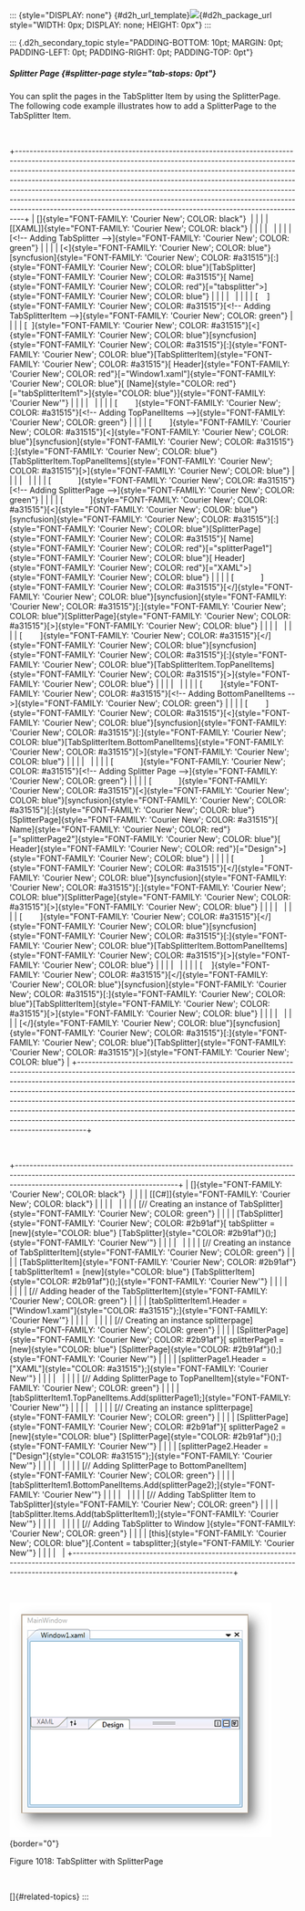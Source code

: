 ::: {style="DISPLAY: none"}
[](ms-xhelp:///?Id=d2h_url_template){#d2h_url_template}![](!package_url!){#d2h_package_url style="WIDTH: 0px; DISPLAY: none; HEIGHT: 0px"}
:::

::: {.d2h_secondary_topic style="PADDING-BOTTOM: 10pt; MARGIN: 0pt; PADDING-LEFT: 0pt; PADDING-RIGHT: 0pt; PADDING-TOP: 0pt"}
##### Splitter Page {#splitter-page style="tab-stops: 0pt"}

You can split the pages in the TabSplitter Item by using the SplitterPage. The following code example illustrates how to add a SplitterPage to the TabSplitter Item.

 

+--------------------------------------------------------------------------------------------------------------------------------------------------------------------------------------------------------------------------------------------------------------------------------------------------------------------------------------------------------------------------------------------------------------------------------------------------------------------------------------------------------------------------------------------------------------------+
| []{style="FONT-FAMILY: 'Courier New'; COLOR: black"}                                                                                                                                                                                                                                                                                                                                                                                                                                                                                                               |
|                                                                                                                                                                                                                                                                                                                                                                                                                                                                                                                                                                    |
| [\[XAML\]]{style="FONT-FAMILY: 'Courier New'; COLOR: black"}                                                                                                                                                                                                                                                                                                                                                                                                                                                                                                       |
|                                                                                                                                                                                                                                                                                                                                                                                                                                                                                                                                                                    |
|                                                                                                                                                                                                                                                                                                                                                                                                                                                                                                                                                                    |
|                                                                                                                                                                                                                                                                                                                                                                                                                                                                                                                                                                    |
| [\<!\-- Adding TabSplitter \--\>]{style="FONT-FAMILY: 'Courier New'; COLOR: green"}                                                                                                                                                                                                                                                                                                                                                                                                                                                                                |
|                                                                                                                                                                                                                                                                                                                                                                                                                                                                                                                                                                    |
| [\<]{style="FONT-FAMILY: 'Courier New'; COLOR: blue"}[syncfusion]{style="FONT-FAMILY: 'Courier New'; COLOR: #a31515"}[:]{style="FONT-FAMILY: 'Courier New'; COLOR: blue"}[TabSplitter]{style="FONT-FAMILY: 'Courier New'; COLOR: #a31515"}[ Name]{style="FONT-FAMILY: 'Courier New'; COLOR: red"}[=\"tabsplitter\"\>]{style="FONT-FAMILY: 'Courier New'; COLOR: blue"}                                                                                                                                                                                             |
|                                                                                                                                                                                                                                                                                                                                                                                                                                                                                                                                                                    |
|                                                                                                                                                                                                                                                                                                                                                                                                                                                                                                                                                                    |
|                                                                                                                                                                                                                                                                                                                                                                                                                                                                                                                                                                    |
| [    ]{style="FONT-FAMILY: 'Courier New'; COLOR: #a31515"}[\<!\-- Adding TabSplitterItem \--\>]{style="FONT-FAMILY: 'Courier New'; COLOR: green"}                                                                                                                                                                                                                                                                                                                                                                                                                  |
|                                                                                                                                                                                                                                                                                                                                                                                                                                                                                                                                                                    |
| [  ]{style="FONT-FAMILY: 'Courier New'; COLOR: #a31515"}[\<]{style="FONT-FAMILY: 'Courier New'; COLOR: blue"}[syncfusion]{style="FONT-FAMILY: 'Courier New'; COLOR: #a31515"}[:]{style="FONT-FAMILY: 'Courier New'; COLOR: blue"}[TabSplitterItem]{style="FONT-FAMILY: 'Courier New'; COLOR: #a31515"}[ Header]{style="FONT-FAMILY: 'Courier New'; COLOR: red"}[=\"Window1.xaml\"]{style="FONT-FAMILY: 'Courier New'; COLOR: blue"}[ [Name]{style="COLOR: red"}[=\"tabSplitterItem1\"\>]{style="COLOR: blue"}]{style="FONT-FAMILY: 'Courier New'"}                 |
|                                                                                                                                                                                                                                                                                                                                                                                                                                                                                                                                                                    |
|                                                                                                                                                                                                                                                                                                                                                                                                                                                                                                                                                                    |
|                                                                                                                                                                                                                                                                                                                                                                                                                                                                                                                                                                    |
| [        ]{style="FONT-FAMILY: 'Courier New'; COLOR: #a31515"}[\<!\-- Adding TopPanelItems \--\>]{style="FONT-FAMILY: 'Courier New'; COLOR: green"}                                                                                                                                                                                                                                                                                                                                                                                                                |
|                                                                                                                                                                                                                                                                                                                                                                                                                                                                                                                                                                    |
| [        ]{style="FONT-FAMILY: 'Courier New'; COLOR: #a31515"}[\<]{style="FONT-FAMILY: 'Courier New'; COLOR: blue"}[syncfusion]{style="FONT-FAMILY: 'Courier New'; COLOR: #a31515"}[:]{style="FONT-FAMILY: 'Courier New'; COLOR: blue"}[TabSplitterItem.TopPanelItems]{style="FONT-FAMILY: 'Courier New'; COLOR: #a31515"}[\>]{style="FONT-FAMILY: 'Courier New'; COLOR: blue"}                                                                                                                                                                                    |
|                                                                                                                                                                                                                                                                                                                                                                                                                                                                                                                                                                    |
|                                                                                                                                                                                                                                                                                                                                                                                                                                                                                                                                                                    |
|                                                                                                                                                                                                                                                                                                                                                                                                                                                                                                                                                                    |
| [            ]{style="FONT-FAMILY: 'Courier New'; COLOR: #a31515"}[\<!\-- Adding SplitterPage \--\>]{style="FONT-FAMILY: 'Courier New'; COLOR: green"}                                                                                                                                                                                                                                                                                                                                                                                                             |
|                                                                                                                                                                                                                                                                                                                                                                                                                                                                                                                                                                    |
| [            ]{style="FONT-FAMILY: 'Courier New'; COLOR: #a31515"}[\<]{style="FONT-FAMILY: 'Courier New'; COLOR: blue"}[syncfusion]{style="FONT-FAMILY: 'Courier New'; COLOR: #a31515"}[:]{style="FONT-FAMILY: 'Courier New'; COLOR: blue"}[SplitterPage]{style="FONT-FAMILY: 'Courier New'; COLOR: #a31515"}[ Name]{style="FONT-FAMILY: 'Courier New'; COLOR: red"}[=\"splitterPage1\"]{style="FONT-FAMILY: 'Courier New'; COLOR: blue"}[ Header]{style="FONT-FAMILY: 'Courier New'; COLOR: red"}[=\"XAML\"\>]{style="FONT-FAMILY: 'Courier New'; COLOR: blue"}   |
|                                                                                                                                                                                                                                                                                                                                                                                                                                                                                                                                                                    |
| [            ]{style="FONT-FAMILY: 'Courier New'; COLOR: #a31515"}[\</]{style="FONT-FAMILY: 'Courier New'; COLOR: blue"}[syncfusion]{style="FONT-FAMILY: 'Courier New'; COLOR: #a31515"}[:]{style="FONT-FAMILY: 'Courier New'; COLOR: blue"}[SplitterPage]{style="FONT-FAMILY: 'Courier New'; COLOR: #a31515"}[\>]{style="FONT-FAMILY: 'Courier New'; COLOR: blue"}                                                                                                                                                                                                |
|                                                                                                                                                                                                                                                                                                                                                                                                                                                                                                                                                                    |
|                                                                                                                                                                                                                                                                                                                                                                                                                                                                                                                                                                    |
|                                                                                                                                                                                                                                                                                                                                                                                                                                                                                                                                                                    |
| [        ]{style="FONT-FAMILY: 'Courier New'; COLOR: #a31515"}[\</]{style="FONT-FAMILY: 'Courier New'; COLOR: blue"}[syncfusion]{style="FONT-FAMILY: 'Courier New'; COLOR: #a31515"}[:]{style="FONT-FAMILY: 'Courier New'; COLOR: blue"}[TabSplitterItem.TopPanelItems]{style="FONT-FAMILY: 'Courier New'; COLOR: #a31515"}[\>]{style="FONT-FAMILY: 'Courier New'; COLOR: blue"}                                                                                                                                                                                   |
|                                                                                                                                                                                                                                                                                                                                                                                                                                                                                                                                                                    |
|                                                                                                                                                                                                                                                                                                                                                                                                                                                                                                                                                                    |
|                                                                                                                                                                                                                                                                                                                                                                                                                                                                                                                                                                    |
| [        ]{style="FONT-FAMILY: 'Courier New'; COLOR: #a31515"}[\<!\-- Adding BottomPanelItems \--\>]{style="FONT-FAMILY: 'Courier New'; COLOR: green"}                                                                                                                                                                                                                                                                                                                                                                                                             |
|                                                                                                                                                                                                                                                                                                                                                                                                                                                                                                                                                                    |
| [        ]{style="FONT-FAMILY: 'Courier New'; COLOR: #a31515"}[\<]{style="FONT-FAMILY: 'Courier New'; COLOR: blue"}[syncfusion]{style="FONT-FAMILY: 'Courier New'; COLOR: #a31515"}[:]{style="FONT-FAMILY: 'Courier New'; COLOR: blue"}[TabSplitterItem.BottomPanelItems]{style="FONT-FAMILY: 'Courier New'; COLOR: #a31515"}[\>]{style="FONT-FAMILY: 'Courier New'; COLOR: blue"}                                                                                                                                                                                 |
|                                                                                                                                                                                                                                                                                                                                                                                                                                                                                                                                                                    |
|                                                                                                                                                                                                                                                                                                                                                                                                                                                                                                                                                                    |
|                                                                                                                                                                                                                                                                                                                                                                                                                                                                                                                                                                    |
| [            ]{style="FONT-FAMILY: 'Courier New'; COLOR: #a31515"}[\<!\-- Adding Splitter Page \--\>]{style="FONT-FAMILY: 'Courier New'; COLOR: green"}                                                                                                                                                                                                                                                                                                                                                                                                            |
|                                                                                                                                                                                                                                                                                                                                                                                                                                                                                                                                                                    |
| [            ]{style="FONT-FAMILY: 'Courier New'; COLOR: #a31515"}[\<]{style="FONT-FAMILY: 'Courier New'; COLOR: blue"}[syncfusion]{style="FONT-FAMILY: 'Courier New'; COLOR: #a31515"}[:]{style="FONT-FAMILY: 'Courier New'; COLOR: blue"}[SplitterPage]{style="FONT-FAMILY: 'Courier New'; COLOR: #a31515"}[ Name]{style="FONT-FAMILY: 'Courier New'; COLOR: red"}[=\"splitterPage2\"]{style="FONT-FAMILY: 'Courier New'; COLOR: blue"}[ Header]{style="FONT-FAMILY: 'Courier New'; COLOR: red"}[=\"Design\"\>]{style="FONT-FAMILY: 'Courier New'; COLOR: blue"} |
|                                                                                                                                                                                                                                                                                                                                                                                                                                                                                                                                                                    |
| [            ]{style="FONT-FAMILY: 'Courier New'; COLOR: #a31515"}[\</]{style="FONT-FAMILY: 'Courier New'; COLOR: blue"}[syncfusion]{style="FONT-FAMILY: 'Courier New'; COLOR: #a31515"}[:]{style="FONT-FAMILY: 'Courier New'; COLOR: blue"}[SplitterPage]{style="FONT-FAMILY: 'Courier New'; COLOR: #a31515"}[\>]{style="FONT-FAMILY: 'Courier New'; COLOR: blue"}                                                                                                                                                                                                |
|                                                                                                                                                                                                                                                                                                                                                                                                                                                                                                                                                                    |
|                                                                                                                                                                                                                                                                                                                                                                                                                                                                                                                                                                    |
|                                                                                                                                                                                                                                                                                                                                                                                                                                                                                                                                                                    |
| [        ]{style="FONT-FAMILY: 'Courier New'; COLOR: #a31515"}[\</]{style="FONT-FAMILY: 'Courier New'; COLOR: blue"}[syncfusion]{style="FONT-FAMILY: 'Courier New'; COLOR: #a31515"}[:]{style="FONT-FAMILY: 'Courier New'; COLOR: blue"}[TabSplitterItem.BottomPanelItems]{style="FONT-FAMILY: 'Courier New'; COLOR: #a31515"}[\>]{style="FONT-FAMILY: 'Courier New'; COLOR: blue"}                                                                                                                                                                                |
|                                                                                                                                                                                                                                                                                                                                                                                                                                                                                                                                                                    |
|                                                                                                                                                                                                                                                                                                                                                                                                                                                                                                                                                                    |
|                                                                                                                                                                                                                                                                                                                                                                                                                                                                                                                                                                    |
| [    ]{style="FONT-FAMILY: 'Courier New'; COLOR: #a31515"}[\</]{style="FONT-FAMILY: 'Courier New'; COLOR: blue"}[syncfusion]{style="FONT-FAMILY: 'Courier New'; COLOR: #a31515"}[:]{style="FONT-FAMILY: 'Courier New'; COLOR: blue"}[TabSplitterItem]{style="FONT-FAMILY: 'Courier New'; COLOR: #a31515"}[\>]{style="FONT-FAMILY: 'Courier New'; COLOR: blue"}                                                                                                                                                                                                     |
|                                                                                                                                                                                                                                                                                                                                                                                                                                                                                                                                                                    |
|                                                                                                                                                                                                                                                                                                                                                                                                                                                                                                                                                                    |
|                                                                                                                                                                                                                                                                                                                                                                                                                                                                                                                                                                    |
| [\</]{style="FONT-FAMILY: 'Courier New'; COLOR: blue"}[syncfusion]{style="FONT-FAMILY: 'Courier New'; COLOR: #a31515"}[:]{style="FONT-FAMILY: 'Courier New'; COLOR: blue"}[TabSplitter]{style="FONT-FAMILY: 'Courier New'; COLOR: #a31515"}[\>]{style="FONT-FAMILY: 'Courier New'; COLOR: blue"}                                                                                                                                                                                                                                                                   |
+--------------------------------------------------------------------------------------------------------------------------------------------------------------------------------------------------------------------------------------------------------------------------------------------------------------------------------------------------------------------------------------------------------------------------------------------------------------------------------------------------------------------------------------------------------------------+

 

+--------------------------------------------------------------------------------------------------------------------------------------------------------------------------------------------------------+
| []{style="FONT-FAMILY: 'Courier New'; COLOR: black"}                                                                                                                                                   |
|                                                                                                                                                                                                        |
| [\[C#\]]{style="FONT-FAMILY: 'Courier New'; COLOR: black"}                                                                                                                                             |
|                                                                                                                                                                                                        |
|                                                                                                                                                                                                        |
|                                                                                                                                                                                                        |
| [// Creating an instance of TabSplitter]{style="FONT-FAMILY: 'Courier New'; COLOR: green"}                                                                                                             |
|                                                                                                                                                                                                        |
| [TabSplitter]{style="FONT-FAMILY: 'Courier New'; COLOR: #2b91af"}[ tabSplitter = [new]{style="COLOR: blue"} [TabSplitter]{style="COLOR: #2b91af"}();]{style="FONT-FAMILY: 'Courier New'"}              |
|                                                                                                                                                                                                        |
|                                                                                                                                                                                                        |
|                                                                                                                                                                                                        |
| [// Creating an instance of TabSplitterItem]{style="FONT-FAMILY: 'Courier New'; COLOR: green"}                                                                                                         |
|                                                                                                                                                                                                        |
| [TabSplitterItem]{style="FONT-FAMILY: 'Courier New'; COLOR: #2b91af"}[ tabSplitterItem1 = [new]{style="COLOR: blue"} [TabSplitterItem]{style="COLOR: #2b91af"}();]{style="FONT-FAMILY: 'Courier New'"} |
|                                                                                                                                                                                                        |
|                                                                                                                                                                                                        |
|                                                                                                                                                                                                        |
| [// Adding header of the TabSplitterItem]{style="FONT-FAMILY: 'Courier New'; COLOR: green"}                                                                                                            |
|                                                                                                                                                                                                        |
| [tabSplitterItem1.Header = [\"Window1.xaml\"]{style="COLOR: #a31515"};]{style="FONT-FAMILY: 'Courier New'"}                                                                                            |
|                                                                                                                                                                                                        |
|                                                                                                                                                                                                        |
|                                                                                                                                                                                                        |
| [// Creating an instance splitterpage]{style="FONT-FAMILY: 'Courier New'; COLOR: green"}                                                                                                               |
|                                                                                                                                                                                                        |
| [SplitterPage]{style="FONT-FAMILY: 'Courier New'; COLOR: #2b91af"}[ splitterPage1 = [new]{style="COLOR: blue"} [SplitterPage]{style="COLOR: #2b91af"}();]{style="FONT-FAMILY: 'Courier New'"}          |
|                                                                                                                                                                                                        |
| [splitterPage1.Header = [\"XAML\"]{style="COLOR: #a31515"};]{style="FONT-FAMILY: 'Courier New'"}                                                                                                       |
|                                                                                                                                                                                                        |
|                                                                                                                                                                                                        |
|                                                                                                                                                                                                        |
| [// Adding SplitterPage to TopPanelItem]{style="FONT-FAMILY: 'Courier New'; COLOR: green"}                                                                                                             |
|                                                                                                                                                                                                        |
| [tabSplitterItem1.TopPanelItems.Add(splitterPage1);]{style="FONT-FAMILY: 'Courier New'"}                                                                                                               |
|                                                                                                                                                                                                        |
|                                                                                                                                                                                                        |
|                                                                                                                                                                                                        |
| [// Creating an instance splitterpage]{style="FONT-FAMILY: 'Courier New'; COLOR: green"}                                                                                                               |
|                                                                                                                                                                                                        |
| [SplitterPage]{style="FONT-FAMILY: 'Courier New'; COLOR: #2b91af"}[ splitterPage2 = [new]{style="COLOR: blue"} [SplitterPage]{style="COLOR: #2b91af"}();]{style="FONT-FAMILY: 'Courier New'"}          |
|                                                                                                                                                                                                        |
| [splitterPage2.Header = [\"Design\"]{style="COLOR: #a31515"};]{style="FONT-FAMILY: 'Courier New'"}                                                                                                     |
|                                                                                                                                                                                                        |
|                                                                                                                                                                                                        |
|                                                                                                                                                                                                        |
| [// Adding SplitterPage to BottomPanelItem]{style="FONT-FAMILY: 'Courier New'; COLOR: green"}                                                                                                          |
|                                                                                                                                                                                                        |
| [tabSplitterItem1.BottomPanelItems.Add(splitterPage2);]{style="FONT-FAMILY: 'Courier New'"}                                                                                                            |
|                                                                                                                                                                                                        |
|                                                                                                                                                                                                        |
|                                                                                                                                                                                                        |
| [// Adding TabSplitter Item to TabSplitter]{style="FONT-FAMILY: 'Courier New'; COLOR: green"}                                                                                                          |
|                                                                                                                                                                                                        |
| [tabSplitter.Items.Add(tabSplitterItem1);]{style="FONT-FAMILY: 'Courier New'"}                                                                                                                         |
|                                                                                                                                                                                                        |
|                                                                                                                                                                                                        |
|                                                                                                                                                                                                        |
| [// Adding TabSplitter to Window ]{style="FONT-FAMILY: 'Courier New'; COLOR: green"}                                                                                                                   |
|                                                                                                                                                                                                        |
| [this]{style="FONT-FAMILY: 'Courier New'; COLOR: blue"}[.Content = tabsplitter;]{style="FONT-FAMILY: 'Courier New'"}                                                                                   |
|                                                                                                                                                                                                        |
|                                                                                                                                                                                                        |
+--------------------------------------------------------------------------------------------------------------------------------------------------------------------------------------------------------+

 

![](ImagesExt/image30_907.png){border="0"}

Figure 1018: TabSplitter with SplitterPage

 

[]{#related-topics}
:::
